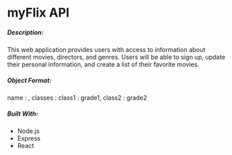 # myFlix API

##### Description:
This web application provides users with access to information about 
different movies, directors, and genres. Users will be able to sign up, 
update their personal information, and create a list of their favorite movies.

##### Object Format:
name : ,
classes : 
    class1 : grade1,
    class2 : grade2

##### Built With:
- Node.js
- Express
- React 